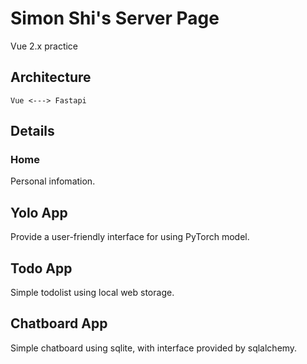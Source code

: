 # Simon Shi's Server Page
Vue 2.x practice

## Architecture
```
Vue <---> Fastapi
```

## Details
### Home
Personal infomation.

## Yolo App
Provide a user-friendly interface for using PyTorch model.

## Todo App
Simple todolist using local web storage.

## Chatboard App
Simple chatboard using sqlite, with interface provided by sqlalchemy.
